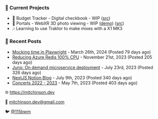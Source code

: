 ### 📌 Current Projects
- 💸 Budget Tracker - Digital checkbook - WIP ([src](https://github.com/bmitchinson/budget-entry))
- 📸 Portals - WebXR 3D photo viewing - WIP ([demo](https://portals.mitchinson.dev/)) ([src](https://github.com/bmitchinson/vr-jpg-viewer-webxr))
- 🎶 Learning to use Traktor to make mixes with a X1 MK3

### 📝 Recent Posts

- [Mocking time in Playwright](https://blog.mitchinson.dev/playwright-mock-time) - March 26th, 2024 (Posted 79 days ago)
- [Reducing Azure Redis 100% CPU](https://blog.mitchinson.dev/redis-cpu) - November 21st, 2023 (Posted 205 days ago)
- [Juno: On demand microservice deployment](https://blog.mitchinson.dev/juno) - July 23rd, 2023 (Posted 326 days ago)
- [NextJS Notion Blog](https://blog.mitchinson.dev/blog-2023) - July 9th, 2023 (Posted 340 days ago)
- [Concerts 2022 - 2023](https://blog.mitchinson.dev/concerts-2023) - May 7th, 2023 (Posted 403 days ago)

🌐 https://mitchinson.dev

💌 mitchinson.dev@gmail.com

🐦 [@115bwm](https://twitter.com/115bwm)